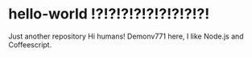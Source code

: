 # hello-world !?!?!?!?!?!?!?!?!?!
Just another  repository
Hi humans!
Demonv771 here, I like Node.js and Coffeescript.
